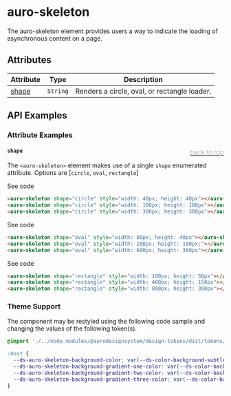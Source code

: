<!-- AURO-GENERATED-CONTENT:START (FILE:src=./../api.md) -->
<!-- The below content is automatically added from ./../api.md -->

# auro-skeleton

The auro-skeleton element provides users a way to indicate the loading of asynchronous content on a page.

## Attributes

| Attribute | Type     | Description                                  |
|-----------|----------|----------------------------------------------|
| [shape](#shape)   | `String` | Renders a circle, oval, or rectangle loader. |
<!-- AURO-GENERATED-CONTENT:END -->

## API Examples

### Attribute Examples

#### <a name="shape"></a>`shape`<a href="#" style="float: right; font-size: 1rem; font-weight: 100;">back to top</a>
The `<auro-skeleton>` element makes use of a single `shape` enumerated attribute. Options are [`circle`, `oval`, `rectangle`]

<div class="exampleWrapper">
  <!-- AURO-GENERATED-CONTENT:START (FILE:src=./../../apiExamples/api_shape_circle.html) -->
  <!-- The below content is automatically added from ./../../apiExamples/api_shape_circle.html -->
  <auro-skeleton shape="circle" style="width: 40px; height: 40px"></auro-skeleton>
  <auro-skeleton shape="circle" style="width: 100px; height: 100px"></auro-skeleton>
  <auro-skeleton shape="circle" style="width: 300px; height: 300px"></auro-skeleton>
  <!-- AURO-GENERATED-CONTENT:END -->
</div>
<auro-accordion alignRight>
  <span slot="trigger">See code</span>
<!-- AURO-GENERATED-CONTENT:START (CODE:src=./../../apiExamples/api_shape_circle.html) -->
<!-- The below code snippet is automatically added from ./../../apiExamples/api_shape_circle.html -->

```html
<auro-skeleton shape="circle" style="width: 40px; height: 40px"></auro-skeleton>
<auro-skeleton shape="circle" style="width: 100px; height: 100px"></auro-skeleton>
<auro-skeleton shape="circle" style="width: 300px; height: 300px"></auro-skeleton>
```
<!-- AURO-GENERATED-CONTENT:END -->
</auro-accordion>
<div class="exampleWrapper">
  <!-- AURO-GENERATED-CONTENT:START (FILE:src=./../../apiExamples/api_shape_oval.html) -->
  <!-- The below content is automatically added from ./../../apiExamples/api_shape_oval.html -->
  <auro-skeleton shape="oval" style="width: 80px; height: 40px"></auro-skeleton>
  <auro-skeleton shape="oval" style="width: 200px; height: 100px;"></auro-skeleton>
  <auro-skeleton shape="oval" style="width: 600px; height: 300px"></auro-skeleton>
  <!-- AURO-GENERATED-CONTENT:END -->
</div>
<auro-accordion alignRight>
  <span slot="trigger">See code</span>
<!-- AURO-GENERATED-CONTENT:START (CODE:src=./../../apiExamples/api_shape_oval.html) -->
<!-- The below code snippet is automatically added from ./../../apiExamples/api_shape_oval.html -->

```html
<auro-skeleton shape="oval" style="width: 80px; height: 40px"></auro-skeleton>
<auro-skeleton shape="oval" style="width: 200px; height: 100px;"></auro-skeleton>
<auro-skeleton shape="oval" style="width: 600px; height: 300px"></auro-skeleton>
```
<!-- AURO-GENERATED-CONTENT:END -->
</auro-accordion>
<div class="exampleWrapper">
  <!-- AURO-GENERATED-CONTENT:START (FILE:src=./../../apiExamples/api_shape_rectangle.html) -->
  <!-- The below content is automatically added from ./../../apiExamples/api_shape_rectangle.html -->
  <auro-skeleton shape="rectangle" style="width: 100px; height: 50px"></auro-skeleton>
  <auro-skeleton shape="rectangle" style="width: 400px; height: 150px"></auro-skeleton>
  <auro-skeleton shape="rectangle" style="width: 800px; height: 300px"></auro-skeleton>
  <!-- AURO-GENERATED-CONTENT:END -->
</div>
<auro-accordion alignRight>
  <span slot="trigger">See code</span>
<!-- AURO-GENERATED-CONTENT:START (CODE:src=./../../apiExamples/api_shape_rectangle.html) -->
<!-- The below code snippet is automatically added from ./../../apiExamples/api_shape_rectangle.html -->

```html
<auro-skeleton shape="rectangle" style="width: 100px; height: 50px"></auro-skeleton>
<auro-skeleton shape="rectangle" style="width: 400px; height: 150px"></auro-skeleton>
<auro-skeleton shape="rectangle" style="width: 800px; height: 300px"></auro-skeleton>
```
<!-- AURO-GENERATED-CONTENT:END -->
</auro-accordion>

### Theme Support

The component may be restyled using the following code sample and changing the values of the following token(s).

<!-- AURO-GENERATED-CONTENT:START (CODE:src=./../../src/tokens.scss) -->
<!-- The below code snippet is automatically added from ./../../src/tokens.scss -->

```scss
@import './../node_modules/@aurodesignsystem/design-tokens/dist/tokens/SCSSVariables';

:host {
  --ds-auro-skeleton-background-color: var(--ds-color-background-subtle-default, #{$ds-color-background-subtle-default});
  --ds-auro-skeleton-background-gradient-one-color: var(--ds-color-background-subtle-default, #{$ds-color-background-subtle-default});
  --ds-auro-skeleton-background-gradient-two-color: var(--ds-color-background-primary-300-default, #{$ds-color-background-primary-300-default});
  --ds-auro-skeleton-background-gradient-three-color: var(--ds-color-background-subtle-default, #{$ds-color-background-subtle-default});
}
```
<!-- AURO-GENERATED-CONTENT:END -->
